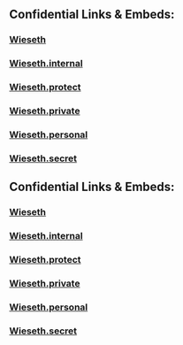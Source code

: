 ﻿
## Confidential Links & Embeds: 

### [Wieseth](../../../../../../../../../../../../../_public/Earth/Continent/Europe/Europe~Central/Germany/Germany~West/Bayern/counties~Bayern/Ansbach/cities~Ansbach/Dentlein,Forst/boroughs~Dentlein,Forst/Wieseth.md) 

### [Wieseth.internal](../../../../../../../../../../../../../_internal/Earth/Continent/Europe/Europe~Central/Germany/Germany~West/Bayern/counties~Bayern/Ansbach/cities~Ansbach/Dentlein,Forst/boroughs~Dentlein,Forst/Wieseth.internal.md) 

### [Wieseth.protect](../../../../../../../../../../../../../_protect/Earth/Continent/Europe/Europe~Central/Germany/Germany~West/Bayern/counties~Bayern/Ansbach/cities~Ansbach/Dentlein,Forst/boroughs~Dentlein,Forst/Wieseth.protect.md) 

### [Wieseth.private](../../../../../../../../../../../../../_private/Earth/Continent/Europe/Europe~Central/Germany/Germany~West/Bayern/counties~Bayern/Ansbach/cities~Ansbach/Dentlein,Forst/boroughs~Dentlein,Forst/Wieseth.private.md) 

### [Wieseth.personal](../../../../../../../../../../../../../_personal/Earth/Continent/Europe/Europe~Central/Germany/Germany~West/Bayern/counties~Bayern/Ansbach/cities~Ansbach/Dentlein,Forst/boroughs~Dentlein,Forst/Wieseth.personal.md) 

### [Wieseth.secret](../../../../../../../../../../../../../_secret/Earth/Continent/Europe/Europe~Central/Germany/Germany~West/Bayern/counties~Bayern/Ansbach/cities~Ansbach/Dentlein,Forst/boroughs~Dentlein,Forst/Wieseth.secret.md) 

## Confidential Links & Embeds: 

### [Wieseth](/_public/Earth/Continent/Europe/Europe~Central/Germany/Germany~West/Bayern/counties~Bayern/Ansbach/cities~Ansbach/Dentlein,Forst/boroughs~Dentlein,Forst/Wieseth.md) 

### [Wieseth.internal](/_internal/Earth/Continent/Europe/Europe~Central/Germany/Germany~West/Bayern/counties~Bayern/Ansbach/cities~Ansbach/Dentlein,Forst/boroughs~Dentlein,Forst/Wieseth.internal.md) 

### [Wieseth.protect](/_protect/Earth/Continent/Europe/Europe~Central/Germany/Germany~West/Bayern/counties~Bayern/Ansbach/cities~Ansbach/Dentlein,Forst/boroughs~Dentlein,Forst/Wieseth.protect.md) 

### [Wieseth.private](/_private/Earth/Continent/Europe/Europe~Central/Germany/Germany~West/Bayern/counties~Bayern/Ansbach/cities~Ansbach/Dentlein,Forst/boroughs~Dentlein,Forst/Wieseth.private.md) 

### [Wieseth.personal](/_personal/Earth/Continent/Europe/Europe~Central/Germany/Germany~West/Bayern/counties~Bayern/Ansbach/cities~Ansbach/Dentlein,Forst/boroughs~Dentlein,Forst/Wieseth.personal.md) 

### [Wieseth.secret](/_secret/Earth/Continent/Europe/Europe~Central/Germany/Germany~West/Bayern/counties~Bayern/Ansbach/cities~Ansbach/Dentlein,Forst/boroughs~Dentlein,Forst/Wieseth.secret.md) 
